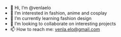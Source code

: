 - 👋 Hi, I’m @venlaelo
- 👀 I’m interested in fashion, anime and cosplay
- 🌱 I’m currently learning fashion design
- 💞️ I’m looking to collaborate on interesting projects
- 📫 How to reach me: venla.elo@gmail.com

<!---
venlaelo/venlaelo is a ✨ special ✨ repository because its `README.md` (this file) appears on your GitHub profile.
You can click the Preview link to take a look at your changes.
--->
